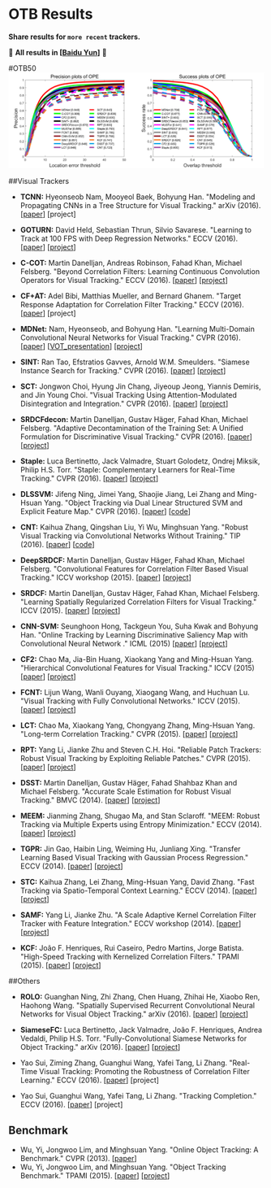 # OTB Results

**Share results for `more recent` trackers.**

:high_brightness: **All results in [[Baidu Yun](https://pan.baidu.com/s/1c27e9Ew)]** :high_brightness:

#OTB50
![result](results.png)


##Visual Trackers

* **TCNN:** Hyeonseob Nam, Mooyeol Baek, Bohyung Han. 
"Modeling and Propagating CNNs in a Tree Structure for Visual Tracking." arXiv (2016). 
[[paper](http://120.52.73.76/arxiv.org/pdf/1608.07242v1.pdf)]
[project]

* **GOTURN:** David Held, Sebastian Thrun, Silvio Savarese. 
"Learning to Track at 100 FPS with Deep Regression Networks." ECCV (2016). 
[[paper](http://davheld.github.io/GOTURN/GOTURN.pdf)]
[[project](http://davheld.github.io/GOTURN/GOTURN.html)]

* **C-COT:** Martin Danelljan, Andreas Robinson, Fahad Khan, Michael Felsberg. 
"Beyond Correlation Filters: Learning Continuous Convolution Operators for Visual Tracking." ECCV (2016). 
[[paper](http://www.cvl.isy.liu.se/research/objrec/visualtracking/conttrack/C-COT_ECCV16.pdf)]
[[project](http://www.cvl.isy.liu.se/research/objrec/visualtracking/conttrack/index.html)]

* **CF+AT:** Adel Bibi, Matthias Mueller, and Bernard Ghanem. 
"Target Response Adaptation for Correlation Filter Tracking." ECCV (2016). 
[[paper](http://www.adelbibi.com/papers/ECCV2016/Target_Adap.pdf)]
[project]

* **MDNet:** Nam, Hyeonseob, and Bohyung Han. 
"Learning Multi-Domain Convolutional Neural Networks for Visual Tracking." CVPR (2016).
[[paper](http://arxiv.org/pdf/1510.07945v2.pdf)]
[[VOT_presentation](http://votchallenge.net/vot2015/download/presentation_Hyeonseob.pdf)]
[[project](http://cvlab.postech.ac.kr/research/mdnet/)]

* **SINT:** Ran Tao, Efstratios Gavves, Arnold W.M. Smeulders. 
"Siamese Instance Search for Tracking." CVPR (2016).
[[paper](https://staff.science.uva.nl/r.tao/pub/TaoCVPR2016.pdf)]
[[project](https://staff.fnwi.uva.nl/r.tao/projects/SINT/SINT_proj.html)]

* **SCT:** Jongwon Choi, Hyung Jin Chang, Jiyeoup Jeong, Yiannis Demiris, and Jin Young Choi.
"Visual Tracking Using Attention-Modulated Disintegration and Integration." CVPR (2016).
[[paper](http://www.cv-foundation.org/openaccess/content_cvpr_2016/papers/Choi_Visual_Tracking_Using_CVPR_2016_paper.pdf)]
[[project](https://sites.google.com/site/jwchoivision/home/sct)]

* **SRDCFdecon:** Martin Danelljan, Gustav Häger, Fahad Khan, Michael Felsberg. 
"Adaptive Decontamination of the Training Set: A Unified Formulation for Discriminative Visual Tracking." CVPR (2016).
[[paper](https://www.cvl.isy.liu.se/research/objrec/visualtracking/decontrack/AdaptiveDecon_CVPR16.pdf)]
[[project](https://www.cvl.isy.liu.se/research/objrec/visualtracking/decontrack/index.html)]

* **Staple:** Luca Bertinetto, Jack Valmadre, Stuart Golodetz, Ondrej Miksik, Philip H.S. Torr. 
"Staple: Complementary Learners for Real-Time Tracking." CVPR (2016). 
[[paper](http://120.52.73.75/arxiv.org/pdf/1512.01355v2.pdf)]
[[project](http://www.robots.ox.ac.uk/~luca/staple.html)]

* **DLSSVM:** Jifeng Ning, Jimei Yang, Shaojie Jiang, Lei Zhang and Ming-Hsuan Yang. 
"Object Tracking via Dual Linear Structured SVM and Explicit Feature Map." CVPR (2016). 
[[paper](http://www4.comp.polyu.edu.hk/~cslzhang/paper/cvpr16/DLSSVM.pdf)]
[[code](http://www4.comp.polyu.edu.hk/~cslzhang/code/DLSSVM_CVPR.zip)]

* **CNT:** Kaihua Zhang, Qingshan Liu, Yi Wu, Minghsuan Yang. 
"Robust Visual Tracking via Convolutional Networks Without Training." TIP (2016). 
[[paper](http://kaihuazhang.net/CNT.pdf)]
[[code](http://kaihuazhang.net/CNT_matlab.rar)]

* **DeepSRDCF:** Martin Danelljan, Gustav Häger, Fahad Khan, Michael Felsberg. 
"Convolutional Features for Correlation Filter Based Visual Tracking." ICCV workshop (2015). 
[[paper](https://www.cvl.isy.liu.se/research/objrec/visualtracking/regvistrack/ConvDCF_ICCV15_VOTworkshop.pdf)]
[[project](https://www.cvl.isy.liu.se/research/objrec/visualtracking/regvistrack/)]

* **SRDCF:** Martin Danelljan, Gustav Häger, Fahad Khan, Michael Felsberg. 
"Learning Spatially Regularized Correlation Filters for Visual Tracking." ICCV (2015). 
[[paper](https://www.cvl.isy.liu.se/research/objrec/visualtracking/regvistrack/SRDCF_ICCV15.pdf)]
[[project](https://www.cvl.isy.liu.se/research/objrec/visualtracking/regvistrack/)]

* **CNN-SVM:** Seunghoon Hong, Tackgeun You, Suha Kwak and Bohyung Han.
"Online Tracking by Learning Discriminative Saliency Map with Convolutional Neural Network ." ICML (2015)
[[paper](http://120.52.73.80/arxiv.org/pdf/1502.06796.pdf)]
[[project](http://cvlab.postech.ac.kr/research/CNN_SVM/)]

* **CF2:** Chao Ma, Jia-Bin Huang, Xiaokang Yang and Ming-Hsuan Yang.
"Hierarchical Convolutional Features for Visual Tracking." ICCV (2015)
[[paper](http://faculty.ucmerced.edu/mhyang/papers/iccv15_tracking.pdf)]
[[project](https://sites.google.com/site/jbhuang0604/publications/cf2)]

* **FCNT:** Lijun Wang, Wanli Ouyang, Xiaogang Wang, and Huchuan Lu. 
"Visual Tracking with Fully Convolutional Networks." ICCV (2015). 
[[paper](http://202.118.75.4/lu/Paper/ICCV2015/iccv15_lijun.pdf)]
[[project](http://scott89.github.io/FCNT/)]

* **LCT:** Chao Ma, Xiaokang Yang, Chongyang Zhang, Ming-Hsuan Yang.
"Long-term Correlation Tracking." CVPR (2015).
[[paper](https://drive.google.com/file/d/0B8-i_hZvGyZNMzc5QWtINjhIMU0/view)]
[[project](https://sites.google.com/site/chaoma99/cvpr15_tracking)]

* **RPT:** Yang Li, Jianke Zhu and Steven C.H. Hoi. 
"Reliable Patch Trackers: Robust Visual Tracking by Exploiting Reliable Patches." CVPR (2015). 
[[paper](https://github.com/ihpdep/ihpdep.github.io/raw/master/papers/cvpr15_rpt.pdf)]
[[project](https://github.com/ihpdep/rpt)]

* **DSST:** Martin Danelljan, Gustav Häger, Fahad Shahbaz Khan and Michael Felsberg. 
"Accurate Scale Estimation for Robust Visual Tracking." BMVC (2014).
[[paper](http://www.cvl.isy.liu.se/research/objrec/visualtracking/scalvistrack/ScaleTracking_BMVC14.pdf)]
[[project](http://www.cvl.isy.liu.se/en/research/objrec/visualtracking/scalvistrack/index.html)]

* **MEEM:** Jianming Zhang, Shugao Ma, and Stan Sclaroff.
"MEEM: Robust Tracking via Multiple Experts using Entropy Minimization." ECCV (2014).
[[paper](http://cs-people.bu.edu/jmzhang/MEEM/MEEM-eccv-preprint.pdf)]
[[project](http://cs-people.bu.edu/jmzhang/MEEM/MEEM.html)]

* **TGPR:** Jin Gao, Haibin Ling, Weiming Hu, Junliang Xing.
"Transfer Learning Based Visual Tracking with Gaussian Process Regression." ECCV (2014).
[[paper](http://www.dabi.temple.edu/~hbling/publication/tgpr-eccv14.pdf)]
[[project](http://www.dabi.temple.edu/~hbling/code/TGPR.htm)]

* **STC:** Kaihua Zhang, Lei Zhang, Ming-Hsuan Yang, David Zhang.
"Fast Tracking via Spatio-Temporal Context Learning." ECCV (2014).
[[paper](http://arxiv.org/pdf/1311.1939v1.pdf)]
[[project](http://www4.comp.polyu.edu.hk/~cslzhang/STC/STC.htm)]

* **SAMF:** Yang Li, Jianke Zhu.
"A Scale Adaptive Kernel Correlation Filter Tracker with Feature Integration." ECCV workshop (2014).
[[paper](http://link.springer.com/content/pdf/10.1007%2F978-3-319-16181-5_18.pdf)]
[[project](https://github.com/ihpdep/samf)]

* **KCF:** João F. Henriques, Rui Caseiro, Pedro Martins, Jorge Batista. 
"High-Speed Tracking with Kernelized Correlation Filters." TPAMI (2015).
[[paper](http://www.robots.ox.ac.uk/~joao/publications/henriques_tpami2015.pdf)]
[[project](http://www.robots.ox.ac.uk/~joao/circulant/)]

##Others

* **ROLO:** Guanghan Ning, Zhi Zhang, Chen Huang, Zhihai He, Xiaobo Ren, Haohong Wang. 
"Spatially Supervised Recurrent Convolutional Neural Networks for Visual Object Tracking." arXiv (2016). 
[[paper](http://arxiv.org/pdf/1607.05781v1.pdf)]
[[project](http://guanghan.info/projects/ROLO/)]

* **SiameseFC:** Luca Bertinetto, Jack Valmadre, João F. Henriques, Andrea Vedaldi, Philip H.S. Torr. 
"Fully-Convolutional Siamese Networks for Object Tracking." arXiv (2016). 
[[paper](http://120.52.73.78/arxiv.org/pdf/1606.09549v1.pdf)]
[[project](http://www.robots.ox.ac.uk/~luca/siamese-fc.html)]

* Yao Sui, Ziming Zhang,  Guanghui Wang, Yafei Tang, Li Zhang. 
"Real-Time Visual Tracking: Promoting the Robustness of Correlation Filter Learning." ECCV (2016). 
[[paper](http://120.52.73.78/arxiv.org/pdf/1608.08173.pdf)]
[project]

* Yao Sui, Guanghui Wang, Yafei Tang, Li Zhang. 
"Tracking Completion." ECCV (2016). 
[[paper](http://120.52.73.78/arxiv.org/pdf/1608.08171v1.pdf)]
[project]

Benchmark
----------
* Wu, Yi, Jongwoo Lim, and Minghsuan Yang. 
"Online Object Tracking: A Benchmark." CVPR (2013).
[[paper](http://faculty.ucmerced.edu/mhyang/papers/cvpr13_benchmark.pdf)]
* Wu, Yi, Jongwoo Lim, and Minghsuan Yang. 
"Object Tracking Benchmark." TPAMI (2015).
[[paper](http://ieeexplore.ieee.org/stamp/stamp.jsp?tp=&arnumber=7001050&tag=1)]
[[project](http://cvlab.hanyang.ac.kr/tracker_benchmark/index.html)]
